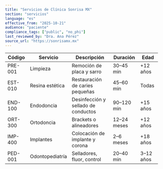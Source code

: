 ```yaml
---
title: "Servicios de Clínica Sonrisa MX"
section: "servicios"
language: "es"
effective_from: "2025-10-21"
audience: "paciente"
compliance_tags: ["public", "no_phi"]
last_reviewed_by: "Dra. Ana Pérez"
source_url: "https://sonrisamx.mx"
---
```


| Código | Servicio | Descripción | Duración | Edad |
|---|---|---|---|---|
| PRE-001 | Limpieza | Remoción de placa y sarro | 30–45 min | +12 años |
| EST-010 | Resina estética | Restauración de caries pequeñas | 45–60 min | Todas |
| END-100 | Endodoncia | Desinfección y sellado de conductos | 90–120 min | +15 años |
| ORT-300 | Ortodoncia | Brackets o alineadores | 12–24 meses | +12 años |
| IMP-400 | Implantes | Colocación de implante y corona | 2–6 meses | +18 años |
| PED-001 | Odontopediatría | Selladores, fluor, control | 20–40 min | 3–12 años |
